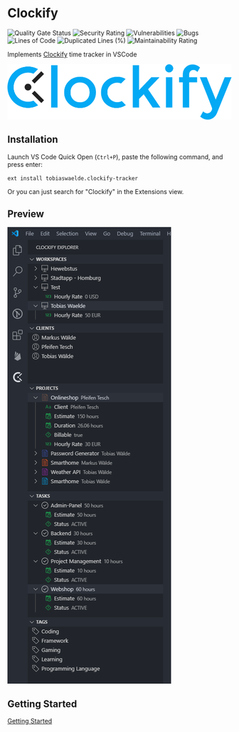 # Clockify

<!-- project badges -->
![Quality Gate Status](https://sq.srv.tobiaswaelde.com/api/project_badges/measure?project=tobiaswaelde_vscode-clockify_AYYUyOSklG8PXLMOvYBO&metric=alert_status&token=2782c63bf056da51a6fff7d15b0099af41483112)
![Security Rating](https://sq.srv.tobiaswaelde.com/api/project_badges/measure?project=tobiaswaelde_vscode-clockify_AYYUyOSklG8PXLMOvYBO&metric=security_rating&token=2782c63bf056da51a6fff7d15b0099af41483112)
![Vulnerabilities](https://sq.srv.tobiaswaelde.com/api/project_badges/measure?project=tobiaswaelde_vscode-clockify_AYYUyOSklG8PXLMOvYBO&metric=vulnerabilities&token=2782c63bf056da51a6fff7d15b0099af41483112)
![Bugs](https://sq.srv.tobiaswaelde.com/api/project_badges/measure?project=tobiaswaelde_vscode-clockify_AYYUyOSklG8PXLMOvYBO&metric=bugs&token=2782c63bf056da51a6fff7d15b0099af41483112)
![Lines of Code](https://sq.srv.tobiaswaelde.com/api/project_badges/measure?project=tobiaswaelde_vscode-clockify_AYYUyOSklG8PXLMOvYBO&metric=ncloc&token=2782c63bf056da51a6fff7d15b0099af41483112)
![Duplicated Lines (%)](https://sq.srv.tobiaswaelde.com/api/project_badges/measure?project=tobiaswaelde_vscode-clockify_AYYUyOSklG8PXLMOvYBO&metric=duplicated_lines_density&token=2782c63bf056da51a6fff7d15b0099af41483112)
![Maintainability Rating](https://sq.srv.tobiaswaelde.com/api/project_badges/measure?project=tobiaswaelde_vscode-clockify_AYYUyOSklG8PXLMOvYBO&metric=sqale_rating&token=2782c63bf056da51a6fff7d15b0099af41483112)

Implements [Clockify](https://clockify.me/) time tracker in VSCode

![Clockify logo](assets/logo.png)

## Installation
Launch VS Code Quick Open (`Ctrl+P`), paste the following command, and press enter:
```
ext install tobiaswaelde.clockify-tracker
```

Or you can just search for "Clockify" in the Extensions view.

## Preview
![Clockify TreeView screenshot](images/preview-treeview.png)

## Getting Started
[Getting Started](https://github.com/tobiaswaelde/vscode-clockify/wiki/Home)